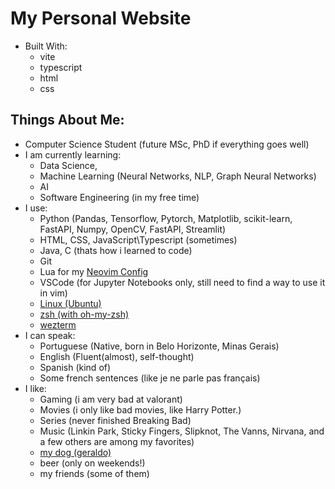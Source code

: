 # My Personal Website
- Built With:
    - vite
    - typescript
    - html
    - css

## Things About Me:

- Computer Science Student (future MSc, PhD if everything goes well)
- I am currently learning:
    - Data Science, 
    - Machine Learning (Neural Networks, NLP, Graph Neural Networks)
    - AI  
    - Software Engineering (in my free time)
- I use: 
    - Python (Pandas, Tensorflow, Pytorch, Matplotlib, scikit-learn,
    FastAPI, Numpy, OpenCV, FastAPI, Streamlit) 
    - HTML, CSS, JavaScript\Typescript (sometimes)
    - Java, C (thats how i learned to code)
    - Git
    - Lua for my [Neovim Config](https://github.com/ThiiagoAC7/nvim)
    - VSCode (for Jupyter Notebooks only, still need to find a way to use it in vim)
    - [Linux (Ubuntu)](https://ubuntu.com/)
    - [zsh (with oh-my-zsh)](https://ohmyz.sh/) 
    - [wezterm](https://wezfurlong.org/wezterm/)
- I can speak:
    - Portuguese (Native, born in Belo Horizonte, Minas Gerais)
    - English (Fluent(almost), self-thought)
    - Spanish (kind of)
    - Some french sentences (like je ne parle pas français)
- I like:
    - Gaming (i am very bad at valorant) 
    - Movies (i only like bad movies, like Harry Potter.)
    - Series (never finished Breaking Bad)
    - Music (Linkin Park, Sticky Fingers, Slipknot, The Vanns, Nirvana, and a few others are among my favorites)
    - [my dog (geraldo)](https://drive.google.com/file/d/1xNboLhO6pLRrGBVP53J-jfZFRTpOG7QI/view?usp=sharing)
    - beer (only on weekends!) 
    - my friends (some of them)

